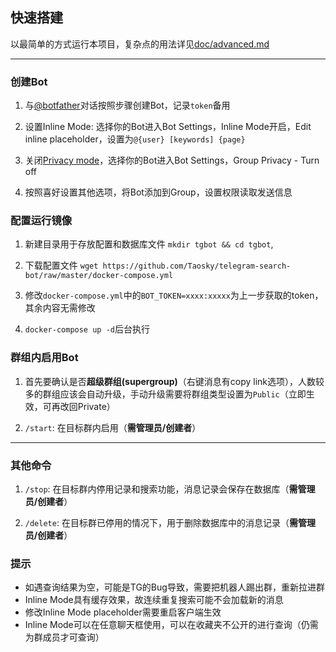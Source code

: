 ## 快速搭建

以最简单的方式运行本项目，复杂点的用法详见[doc/advanced.md](doc/advanced.md)

---

### 创建Bot

1. 与[@botfather](https://t.me/botfather)对话按照步骤创建Bot，记录`token`备用

2. 设置Inline Mode: 选择你的Bot进入Bot Settings，Inline Mode开启，Edit inline placeholder，设置为`@{user} [keywords] {page}`

3. 关闭[Privacy mode](https://core.telegram.org/bots#privacy-mode)，选择你的Bot进入Bot Settings，Group Privacy - Turn off

4. 按照喜好设置其他选项，将Bot添加到Group，设置权限读取发送信息


### 配置运行镜像

1. 新建目录用于存放配置和数据库文件 `mkdir tgbot && cd tgbot`,
	
2. 下载配置文件 
	`wget https://github.com/Taosky/telegram-search-bot/raw/master/docker-compose.yml`

3. 修改`docker-compose.yml`中的`BOT_TOKEN=xxxx:xxxxx`为上一步获取的token，其余内容无需修改

4. `docker-compose up -d`后台执行


### 群组内启用Bot

1. 首先要确认是否**超级群组(supergroup)**（右键消息有copy link选项），人数较多的群组应该会自动升级，手动升级需要将群组类型设置为`Public`（立即生效，可再改回Private）

2. `/start`: 在目标群内启用（**需管理员/创建者**）

---


### 其他命令
1. `/stop`: 在目标群内停用记录和搜索功能，消息记录会保存在数据库（**需管理员/创建者**）

2. `/delete`: 在目标群已停用的情况下，用于删除数据库中的消息记录（**需管理员/创建者**）


### 提示
- 如遇查询结果为空，可能是TG的Bug导致，需要把机器人踢出群，重新拉进群
- Inline Mode具有缓存效果，故连续重复搜索可能不会加载新的消息
- 修改Inline Mode placeholder需要重启客户端生效
- Inline Mode可以在任意聊天框使用，可以在收藏夹不公开的进行查询（仍需为群成员才可查询）